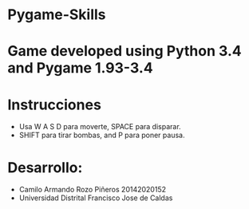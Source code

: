 # Pygame-Skills
# Game developed using Python 3.4 and Pygame 1.93-3.4

# Instrucciones
* Usa W A S D para moverte, SPACE para disparar.
* SHIFT para tirar bombas, and P para poner pausa.


# Desarrollo:
* Camilo Armando Rozo Piñeros 20142020152 
* Universidad Distrital Francisco Jose de Caldas
